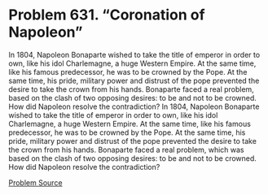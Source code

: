 # Problem 631. “Coronation of Napoleon”

In 1804, Napoleon Bonaparte wished to take the title of emperor in order to own, like his idol Charlemagne, a huge Western Empire. At the same time, like his famous predecessor, he was to be crowned by the Pope. At the same time, his pride, military power and distrust of the pope prevented the desire to take the crown from his hands. Bonaparte faced a real problem, based on the clash of two opposing desires: to be and not to be crowned. How did Napoleon resolve the contradiction? In 1804, Napoleon Bonaparte wished to take the title of emperor in order to own, like his idol Charlemagne, a huge Western Empire. At the same time, like his famous predecessor, he was to be crowned by the Pope. At the same time, his pride, military power and distrust of the pope prevented the desire to take the crown from his hands. Bonaparte faced a real problem, which was based on the clash of two opposing desires: to be and not to be crowned. How did Napoleon resolve the contradiction?

[Problem Source](https://www.trizland.ru/tasks/5270/)